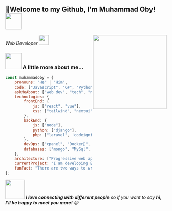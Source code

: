<h2>🙏Welcome to my Github, I'm Muhammad Oby! <img src="https://media.giphy.com/media/12oufCB0MyZ1Go/giphy.gif" width="50"></h2>
<img align='right' src="https://media0.giphy.com/media/v1.Y2lkPTc5MGI3NjExZTRuYm91bjA5MW53dnhmMWU3azZvYWsxaHVuYWkyM2RpbTY3MnVvYyZlcD12MV9pbnRlcm5hbF9naWZfYnlfaWQmY3Q9Zw/HzPtbOKyBoBFsK4hyc/giphy.gif" width="230">
<p><em>Web Developer <img src="https://media1.giphy.com/media/v1.Y2lkPTc5MGI3NjExbHU5MmlmaXpoMnM5bHZxNTBodjJmNWxka3A1cGkwZGphdHR6czFpMiZlcD12MV9pbnRlcm5hbF9naWZfYnlfaWQmY3Q9Zw/ZVik7pBtu9dNS/giphy.gif" width="30"> 
</em></p>

### <img src="https://media.giphy.com/media/VgCDAzcKvsR6OM0uWg/giphy.gif" width="50"> A little more about me...  

```javascript
const muhammadoby = {
    pronouns: "He" | "Him",
    code: ["Javascript", "C#", "Python", "php"],
    askMeAbout: ["web dev", "tech", "networking"],
    technologies: {
        frontEnd: {
            js: ["react", "vue"],
            css: ["tailwind", "nextui", "daisyui", "bootstrap"]
        },
        backEnd: {
            js: ["node"],
            python: ["django"],
            php: ["laravel", 'codeigniter']
        },
        devOps: ["cpanel", "Docker🐳", "apache", "Nginx"],
        databases: ["mongo", "MySql", "postgresql"],
    },
    architecture: ["Progressive web applications", "Single page applications"],
    currentProject: "I am developing Extension for NetSuite using SuiteScript2.0",
    funFact: "There are two ways to write error-free programs; only the third one works"
};
```

<img src="https://media.giphy.com/media/LnQjpWaON8nhr21vNW/giphy.gif" width="60"> <em><b>I love connecting with different people</b> so if you want to say <b>hi, I'll be happy to meet you more!</b> 😊</em>

